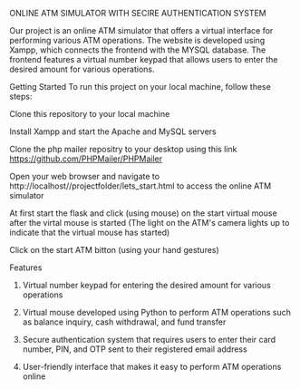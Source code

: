 ONLINE ATM SIMULATOR WITH SECIRE AUTHENTICATION SYSTEM


Our project is an online ATM simulator that offers a virtual interface for performing various ATM operations. The website is developed using Xampp, which connects the frontend with the MYSQL database. The frontend features a virtual number keypad that allows users to enter the desired amount for various operations.

Getting Started
To run this project on your local machine, follow these steps:

Clone this repository to your local machine

Install Xampp and start the Apache and MySQL servers

Clone the php mailer repositry to your desktop using this link https://github.com/PHPMailer/PHPMailer

Open your web browser and navigate to http://localhost//projectfolder/lets_start.html to access the online ATM simulator

At first start the flask and click (using mouse) on the start virtual mouse after the virtal mouse is started (The light on the ATM's camera lights up to indicate that the virtual mouse has started)

Click on the start ATM bitton (using your hand gestures)

Features

1) Virtual number keypad for entering the desired amount for various operations

2) Virtual mouse developed using Python to perform ATM operations such as balance inquiry, cash withdrawal, and fund transfer

3) Secure authentication system that requires users to enter their card number, PIN, and OTP sent to their registered email address

4) User-friendly interface that makes it easy to perform ATM operations online
